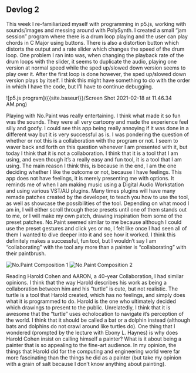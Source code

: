 ## Devlog 2

This week I re-familiarized myself with programming in p5.js, working with sounds/images and messing around with PolySynth. I created a small “jam session” program where there is a drum loop playing and the user can play chords in C Major using buttons. There is also a distortion button which distorts the output and a rate slider which changes the speed of the drum loop. One problem I ran into was, when changing the playback rate of the drum loops with the slider, it seems to duplicate the audio, playing one version at normal speed while the sped up/slowed down version seems to play over it. After the first loop is done however, the sped up/slowed down version plays by itself. I think this might have something to do with the order in which I have the code, but I’ll have to continue debugging.


![p5.js program]({{site.baseurl}}/Screen Shot 2021-02-18 at 11.46.34 AM.png)


Playing with No.Paint was really entertaining. I think what made it so fun was the sounds. They were all very cartoony and made the experience feel silly and goofy. I could see this app being really annoying if it was done in a different way but it is very successful as is. I was pondering the question of whether or not this is a collaboration with the program or not. I seem to waver back and forth on this question whenever I am presented with it, but today I think that it is not a collaboration. I think that it is a tool that I am using, and even though it’s a really easy and fun tool, it is a tool that I am using. The main reason I think this, is because in the end, I am the one deciding whether I like the outcome or not, because I have feelings. This app does not have feelings, it is merely presenting me with options. It reminds me of when I am making music using a Digital Audio Workstation and using various VST/AU plugins. Many times plugins will have many remade patches created by the developer, to teach you how to use the tool, as well as showcase the possibilities of the tool. Depending on what mood I am in, I will either scroll through these presets until one of them stands out to me, or I will make my own patch, drawing inspiration from some of the preset patches. No.Paint seemed similar to me because although I could use the preset gestures and click yes or no, I felt like once I had seen all of them I wanted to dive deeper into it and see how it worked. I think this definitely makes a successful, fun tool, but I wouldn’t say I am “collaborating” with the tool any more than a painter is “collaborating” with their paintbrush. 


![No.Paint Composition 1]({{site.baseurl}}/IMG_C6E77F37EE14-1.jpeg)
![No.Paint Composition 2]({{site.baseurl}}/IMG_F6B3AB4846EA-1.jpeg)


Reading Harold Cohen and AARON, a 40-year Collaboration, I had similar opinions. I think that the way Harold describes his work as being a collaboration between him and his “turtle” is cute, but not realistic. The turtle is a tool that Harold created, which has no feelings, and simply does what it is programmed to do. Harold is the one who ultimately decided which drawings to present to the public. Unrelatedly, I think that it is awesome that the “turtle” uses echolocation to navigate it’s perception of the world. I think that it should be called a bat or a dolphin instead (although bats and dolphins do not crawl around like turtles do). One thing that I wondered (prompted by the lecture with Ebony L. Haynes) is why does Harold Cohen insist on calling himself a painter? What is it about being a painter that is so appealing to the fine-art audience.
In my opinion, the things that Harold did for the computing and engineering world were far more fascinating than the things he did as a painter (but take my opinion with a grain of salt because I don’t know anything about painting).
